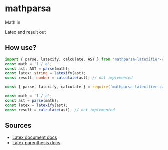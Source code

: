 
# mathparsa

Math in

Latex and result out

## How use?

```ts
import { parse, latexify, calculate, AST } from 'mathparsa-latexifier-calculator-lib';
const math = '1 / a';
const ast: AST = parse(math);
const latex: string = latexify(ast);
const result: number = calculate(ast); // not implemented
```

```js
const { parse, latexify, calculate } = require('mathparsa-latexifier-calculator-lib');

const math = '1 / a';
const ast = parse(math);
const latex = latexify(ast);
const result = calculate(ast); // not implemented
```

## Sources

- [Latex document docs](https://sascha-frank.com/latex.html)
- [Latex parenthesis docs](https://latex-tutorial.com/big-parentheses/)
